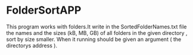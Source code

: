 # FolderSortAPP
This program works with folders.It write in the SortedFolderNames.txt file the names and the sizes (kB, MB, GB) of all folders in the given directory , sort by size smaller. When it running should be given an argument ( the directorys address ). 
